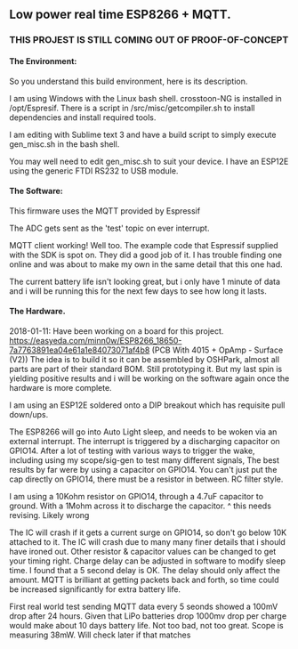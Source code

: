 ## Low power real time ESP8266 + MQTT.

### THIS PROJEST IS STILL COMING OUT OF PROOF-OF-CONCEPT


#### The Environment:
So you understand this build environment, here is its description.

I am using Windows with the Linux bash shell. crosstoon-NG is installed in /opt/Espresif.
There is a script in /src/misc/getcompiler.sh to install dependencies and install required tools.

I am editing with Sublime text 3 and have a build script to simply execute gen_misc.sh in the bash shell.

You may well need to edit gen_misc.sh to suit your device. I have an ESP12E using the generic FTDI RS232 to USB module.


#### The Software:
This firmware uses the MQTT provided by Espressif

The ADC gets sent as the 'test' topic on ever interrupt.

MQTT client working! Well too.
The example code that Espressif supplied with the SDK is spot on. They did a good job of it.
I has trouble finding one online and was about to make my own in the same detail that this one had.

The current battery life isn't looking great, but i only have 1 minute of data and i will be running this for the next few days to see how long it lasts.

#### The Hardware.
2018-01-11: Have been working on a board for this project.
https://easyeda.com/minn0w/ESP8266_18650-7a7763891ea04e61a1e84073071af4b8 (PCB With 4015 + OpAmp - Surface (V2))
The idea is to build it so it can be assembled by OSHPark, almost all parts are part of their standard BOM.
Still prototyping it. But my last spin is yielding positive results and i will be working on the software again once the hardware is more complete.

I am using an ESP12E soldered onto a DIP breakout which has requisite pull down/ups.

The ESP8266 will go into Auto Light sleep, and needs to be woken via an external interrupt.
The interrupt is triggered by a discharging capacitor on GPIO14.
After a lot of testing with various ways to trigger the wake, including using my scope/sig-gen to test many different signals,
The best results by far were by using a capacitor on GPIO14.
You can't just put the cap directly on GPIO14, there must be a resistor in between. RC filter style.

I am using a 10Kohm resistor on GPIO14, through a 4.7uF capacitor to ground. With a 1Mohm across it to discharge the capacitor.
^ this needs revising. Likely wrong

The IC will crash if it gets a current surge on GPIO14, so don't go below 10K attached to it.
The IC will crash due to many many finer details that i should have ironed out.
Other resistor & capacitor values can be changed to get your timing right.
Charge delay can be adjusted in software to modify sleep time.
I found that a 5 second delay is OK. The delay should only affect the amount.
MQTT is brilliant at getting packets back and forth, so time could be increased significantly for extra battery life.

First real world test sending MQTT data every 5 seonds showed a 100mV drop after 24 hours.
Given that LiPo batteries drop 1000mv drop per charge would make about 10 days battery life.
Not too bad, not too great.
Scope is measuring 38mW. Will check later if that matches
